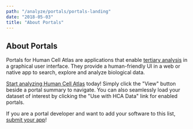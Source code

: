 ```yaml
---
path: "/analyze/portals/portals-landing"
date: "2018-05-03"
title: "About Portals"
---
```


## About Portals
Portals for Human Cell Atlas are applications that enable [tertiary analysis](https://putalinkhere.com/what-is-tertiary-analysis) in a graphical user interface.  They provide a human-friendly UI in a web or native app to search, explore and analyze biological data.  

[Start analyzing Human Cell Atlas](/analyze/portals) today!  Simply click the "View" button beside a portal summary to navigate.  You can also seamlessly load your dataset of interest by clicking the "Use with HCA Data" link for enabled portals.

If you are a portal developer and want to add your software to this list, [submit your app](https://github.com/HumanCellAtlas/data-portal-content/issues/new/?with-portals-app-submission-issue-template)!
